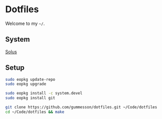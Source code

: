 # Dotfiles

Welcome to my `~/`.

## System

[Solus](https://solus-project.com/)

## Setup

``` sh
sudo eopkg update-repo
sudo eopkg upgrade

sudo eopkg install -c system.devel
sudo eopkg install git

git clone https://github.com/gummesson/dotfiles.git ~/Code/dotfiles
cd ~/Code/dotfiles && make
```
